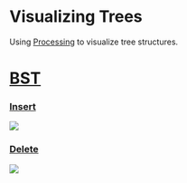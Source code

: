 # Visualizing Trees
Using [Processing](https://processing.org/download) to visualize tree structures.

# [BST](https://www.geeksforgeeks.org/binary-search-tree-data-structure/)

### [Insert](https://www.geeksforgeeks.org/insertion-in-binary-search-tree/)
![](https://github.com/evanburriola12/trees-visualized/blob/master/GIFs/BSTinsert.gif)

### [Delete](https://www.geeksforgeeks.org/deletion-in-binary-search-tree/)
![](https://github.com/evanburriola12/trees-visualized/blob/master/GIFs/BSTdelete.gif)
